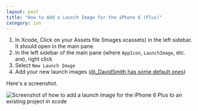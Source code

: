 ```yaml
---
layout: post
title: "How to Add a Launch Image for the iPhone 6 (Plus)"
category: ios
---
```


1. In Xcode, Click on your Assets file (Images.xcassets) in the left sidebar. It should open in the main pane.
2. In the left sidebar of the main pane (where `AppIcon`, `LaunchImage`, etc. are), right click
3. Select `New Launch Image`
4. Add your new launch images ([@_DavidSmith has some default ones](https://twitter.com/_davidsmith/status/509500836293378048))

Here's a screenshot.

![Screenshot of how to add a launch image for the iPhone 6 Plus to an existing project in xcode](http://imgur.com/DQAfJT7 "Screenshot: Add an iPhone 6 Plus launch image in Xcode")